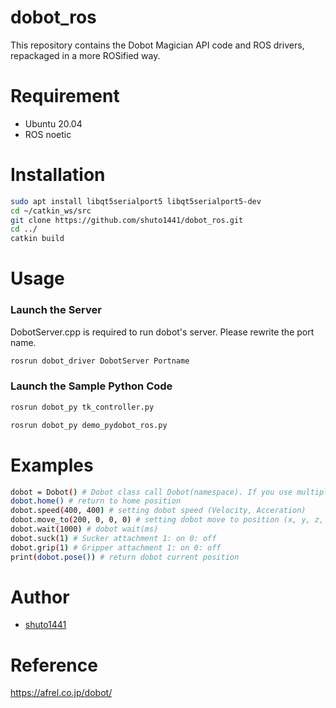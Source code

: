 # dobot_ros
This repository contains the Dobot Magician API code and ROS drivers,
repackaged in a more ROSified way.

# Requirement
* Ubuntu 20.04
* ROS noetic

# Installation
```bash
sudo apt install libqt5serialport5 libqt5serialport5-dev
cd ~/catkin_ws/src
git clone https://github.com/shuto1441/dobot_ros.git
cd ../
catkin build
```

# Usage
### Launch the Server
DobotServer.cpp is required to run dobot's server.
Please rewrite the port name.
```bash
rosrun dobot_driver DobotServer Portname
```

### Launch the Sample Python Code 
```bash
rosrun dobot_py tk_controller.py
```
```bash
rosrun dobot_py demo_pydobot_ros.py
```
# Examples
```bash
dobot = Dobot() # Dobot class call Dobot(namespace). If you use multiple dobots, you need to set namespace.
dobot.home() # return to home position
dobot.speed(400, 400) # setting dobot speed (Velocity, Acceration)
dobot.move_to(200, 0, 0, 0) # setting dobot move to position (x, y, z, r)
dobot.wait(1000) # dobot wait(ms)
dobot.suck(1) # Sucker attachment 1: on 0: off
dobot.grip(1) # Gripper attachment 1: on 0: off
print(dobot.pose()) # return dobot current position
```

# Author
* [shuto1441](https://github.com/shuto1441)

# Reference
https://afrel.co.jp/dobot/




